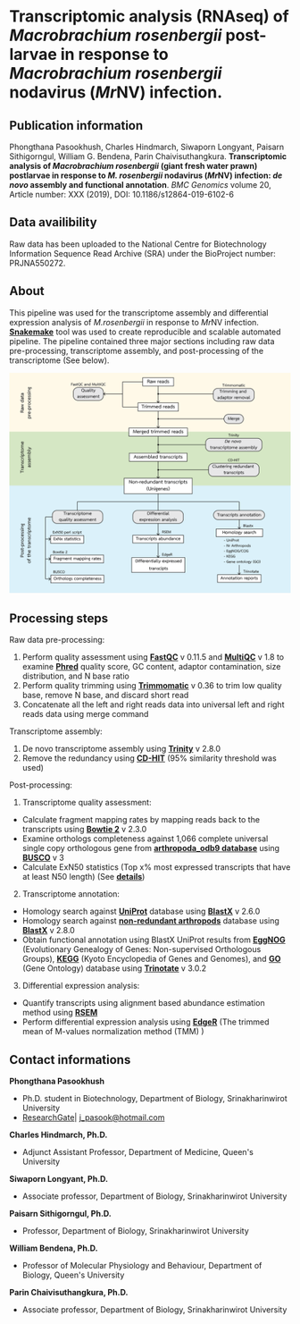 # Transcriptomic analysis (RNAseq) of *Macrobrachium rosenbergii* post-larvae in response to *Macrobrachium rosenbergii* nodavirus (*Mr*NV) infection.

## Publication information
Phongthana Pasookhush, Charles Hindmarch, Siwaporn Longyant, Paisarn Sithigorngul, William G. Bendena, Parin Chaivisuthangkura. **Transcriptomic analysis of *Macrobrachium rosenbergii* (giant fresh water prawn) postlarvae in response to *M. rosenbergii* nodavirus (*Mr*NV) infection: *de novo* assembly and functional annotation**. *BMC Genomics* volume 20, Article number: XXX (2019), DOI: 10.1186/s12864-019-6102-6

## Data availibility
Raw data has been uploaded to the National Centre for Biotechnology Information Sequence Read Archive (SRA) under the  BioProject number: PRJNA550272.
## About
This pipeline was used for the transcriptome assembly and differential expression analysis of *M.rosenbergii* in response to *Mr*NV infection.  **[Snakemake](https://snakemake.readthedocs.io/en/stable/)** tool was used to create reproducible and scalable automated pipeline. The pipeline contained three major sections including raw data pre-processing, transcriptome assembly, and post-processing of the transcriptome (See below). 

![alt text](https://github.com/prawnseq/Mrosenbergii_MrNV_RNAseq/blob/master/AnalysisPipeline.png "analysis pipeline")

## Processing steps
Raw data pre-processing:
1. Perform quality assessment using **[FastQC](https://www.bioinformatics.babraham.ac.uk/projects/fastqc/)** v 0.11.5 and **[MultiQC](https://multiqc.info)** v 1.8 to examine **[Phred](https://en.wikipedia.org/wiki/Phred_quality_score)** quality score, GC content, adaptor contamination, size distribution, and N base ratio
2. Perform quality trimming using **[Trimmomatic](http://www.usadellab.org/cms/?page=trimmomatic)** v 0.36 to trim low quality base, remove N base, and discard short read
3. Concatenate all the left and right reads data into universal left and right reads data using merge command

Transcriptome assembly:
1. De novo transcriptome assembly using **[Trinity](https://github.com/trinityrnaseq/trinityrnaseq)** v 2.8.0
2. Remove the redundancy using **[CD-HIT](http://weizhongli-lab.org/cd-hit/)** (95% similarity threshold was used)

Post-processing:
1. Transcriptome quality assessment:
- Calculate fragment mapping rates by mapping reads back to the transcripts using **[Bowtie 2](http://bowtie-bio.sourceforge.net/bowtie2/index.shtml)** v 2.3.0 
- Examine orthologs completeness against 1,066 complete universal single copy orthologous gene from **[arthropoda_odb9 database](https://busco.ezlab.org/datasets/arthropoda_odb9.tar.gz)** using **[BUSCO](https://busco.ezlab.org)** v 3
- Calculate ExN50 statistics (Top x% most expressed transcripts that have at least N50 length) (See **[details](https://github.com/trinityrnaseq/trinityrnaseq/wiki/Transcriptome-Contig-Nx-and-ExN50-stats)**)
2. Transcriptome annotation:
- Homology search against **[UniProt](https://data.broadinstitute.org/Trinity/Trinotate_v3_RESOURCES/uniprot_sprot.pep.gz)** database using **[BlastX](https://blast.ncbi.nlm.nih.gov/Blast.cgi?CMD=Web&PAGE_TYPE=BlastDocs&DOC_TYPE=Download)** v 2.6.0
- Homology search against **[non-redundant arthropods](https://ftp.ncbi.nlm.nih.gov/blast/db/v5/nr_v5.*.tar.gz)** database using **[BlastX](https://blast.ncbi.nlm.nih.gov/Blast.cgi?CMD=Web&PAGE_TYPE=BlastDocs&DOC_TYPE=Download)** v 2.8.0
- Obtain functional annotation using BlastX UniProt results from **[EggNOG](http://eggnogdb.embl.de/#/app/home)** (Evolutionary Genealogy of Genes: Non-supervised Orthologous Groups), **[KEGG](https://www.kegg.jp)** (Kyoto Encyclopedia of Genes and Genomes), and **[GO](http://geneontology.org)** (Gene Ontology) database using **[Trinotate](https://github.com/Trinotate/Trinotate.github.io/wiki)** v 3.0.2 
3. Differential expression analysis:
- Quantify transcripts using alignment based abundance estimation method using **[RSEM](https://bmcbioinformatics.biomedcentral.com/articles/10.1186/1471-2105-12-323)**
- Perform differential expression analysis using **[EdgeR](https://bioconductor.org/packages/release/bioc/html/edgeR.html)** (The trimmed mean of M-values normalization method (TMM) )

## Contact informations
**Phongthana Pasookhush**
- Ph.D. student in Biotechnology, Department of Biology, Srinakharinwirot University
- [ResearchGate](https://www.researchgate.net/profile/Phongthana_Pasookhush2)| j_pasook@hotmail.com

**Charles Hindmarch, Ph.D.**
- Adjunct Assistant Professor, Department of Medicine, Queen's University

**Siwaporn Longyant, Ph.D.**
- Associate professor, Department of Biology, Srinakharinwirot University

**Paisarn Sithigorngul, Ph.D.**
- Professor, Department of Biology, Srinakharinwirot University

**William Bendena, Ph.D.**
- Professor of Molecular Physiology and Behaviour, Department of Biology, Queen's University

**Parin Chaivisuthangkura, Ph.D.**
- Associate professor, Department of Biology, Srinakharinwirot University
